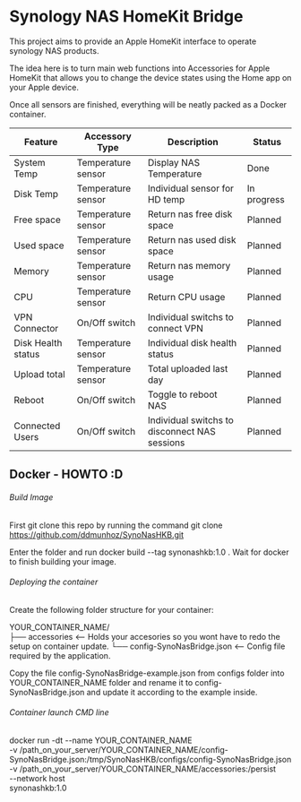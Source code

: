 # Synology NAS HomeKit Bridge

This project aims to provide an Apple HomeKit interface to operate synology 
NAS products.

The idea here is to turn main web functions into Accessories for Apple HomeKit
that allows you to change the device states using the Home app on your Apple device.

Once all sensors are finished, everything will be neatly packed as a Docker container.

| Feature         | Accessory Type     | Description                                   | Status      |
|      ---        |        ---         |              ---                              |     ---     |
| System Temp     | Temperature sensor | Display NAS Temperature                       | Done        |
| Disk Temp       | Temperature sensor | Individual sensor for HD temp                 | In progress |
| Free space      | Temperature sensor | Return nas free disk space                    | Planned     |
| Used space      | Temperature sensor | Return nas used disk space                    | Planned     |
| Memory          | Temperature sensor | Return nas  memory usage                      | Planned     |
| CPU             | Temperature sensor | Return CPU usage                              | Planned     |
| VPN Connector   | On/Off switch      | Individual switchs to connect VPN             | Planned     |
| Disk Health status  | Temperature sensor | Individual disk health status             | Planned     |
| Upload total    | Temperature sensor | Total uploaded last day                       | Planned     |
| Reboot          | On/Off switch      | Toggle to reboot NAS                          | Planned     |
| Connected Users | On/Off switch      | Individual switchs to disconnect NAS sessions | Planned     |



##  Docker - HOWTO :D

###### Build Image 

First git clone this repo by running the command git clone https://github.com/ddmunhoz/SynoNasHKB.git

Enter the folder and run docker build --tag synonashkb:1.0 .
Wait for docker to finish building your image.

###### Deploying the container

Create the following folder structure for your container:

YOUR_CONTAINER_NAME/                                                                                                              
├── accessories                   <-- Holds your accesories so you wont have to redo the setup on container update.
└── config-SynoNasBridge.json     <-- Config file required by the application.

Copy the file config-SynoNasBridge-example.json from configs folder into YOUR_CONTAINER_NAME folder and rename it to config-SynoNasBridge.json and update it according to the example inside.

###### Container launch CMD line

docker run -dt --name YOUR_CONTAINER_NAME \
-v /path_on_your_server/YOUR_CONTAINER_NAME/config-SynoNasBridge.json:/tmp/SynoNasHKB/configs/config-SynoNasBridge.json \
-v /path_on_your_server/YOUR_CONTAINER_NAME/accessories:/persist \
--network host \
synonashkb:1.0







